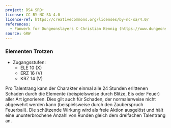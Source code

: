 ```yaml
---
project: DS4 SRD+
license: CC BY-NC-SA 4.0
licence-ref: https://creativecommons.org/licenses/by-nc-sa/4.0/
references: 
  - Fanwerk for Dungeonslayers © Christian Kennig (https://www.dungeonslayers.net/)
source: GRW
---
```


### Elementen Trotzen

- Zugangsstufen:
  - ELE 10 (X)
  - ERZ 16 (V)
  - KRZ 14 (V)

Pro Talentrang kann der Charakter einmal alle 24 Stunden erlittenen Schaden durch die Elemente (beispielsweise durch Blitze, Eis oder Feuer) aller Art ignorieren. Dies gilt auch für Schaden, der normalerweise nicht abgewehrt werden kann (beispielsweise durch den Zauberspruch Feuerball). Die schützende Wirkung wird als freie Aktion ausgelöst und hält eine ununterbrochene Anzahl von Runden gleich dem dreifachen Talentrang an.

